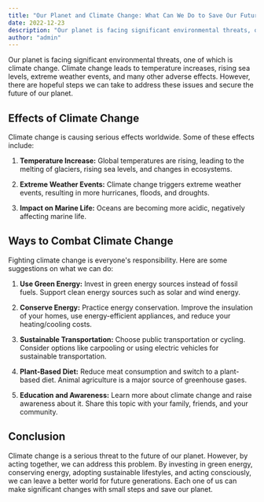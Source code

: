 ```yaml
---
title: "Our Planet and Climate Change: What Can We Do to Save Our Future?"
date: 2022-12-23
description: "Our planet is facing significant environmental threats, one of which is climate change. Climate change leads to temperature increases, rising sea levels, extreme weather events, and many other adverse effects. However, there are hopeful steps we can take to address these issues and secure the future of our planet."
author: "admin"
---
```


Our planet is facing significant environmental threats, one of which is climate change. Climate change leads to temperature increases, rising sea levels, extreme weather events, and many other adverse effects. However, there are hopeful steps we can take to address these issues and secure the future of our planet.

## Effects of Climate Change

Climate change is causing serious effects worldwide. Some of these effects include:

1. **Temperature Increase:** Global temperatures are rising, leading to the melting of glaciers, rising sea levels, and changes in ecosystems.

2. **Extreme Weather Events:** Climate change triggers extreme weather events, resulting in more hurricanes, floods, and droughts.

3. **Impact on Marine Life:** Oceans are becoming more acidic, negatively affecting marine life.

## Ways to Combat Climate Change

Fighting climate change is everyone's responsibility. Here are some suggestions on what we can do:

1. **Use Green Energy:** Invest in green energy sources instead of fossil fuels. Support clean energy sources such as solar and wind energy.

2. **Conserve Energy:** Practice energy conservation. Improve the insulation of your homes, use energy-efficient appliances, and reduce your heating/cooling costs.

3. **Sustainable Transportation:** Choose public transportation or cycling. Consider options like carpooling or using electric vehicles for sustainable transportation.

4. **Plant-Based Diet:** Reduce meat consumption and switch to a plant-based diet. Animal agriculture is a major source of greenhouse gases.

5. **Education and Awareness:** Learn more about climate change and raise awareness about it. Share this topic with your family, friends, and your community.

## Conclusion

Climate change is a serious threat to the future of our planet. However, by acting together, we can address this problem. By investing in green energy, conserving energy, adopting sustainable lifestyles, and acting consciously, we can leave a better world for future generations. Each one of us can make significant changes with small steps and save our planet.
